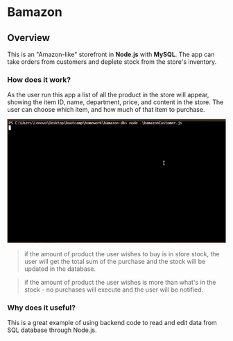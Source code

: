 # Bamazon

## Overview

This is an "Amazon-like" storefront in **Node.js** with **MySQL**. The app can take orders from customers and deplete stock from the store's inventory.

### How does it work?
As the user run this app a list of all the product in the store will appear, showing the item ID, name, department, price, and content in the store.
The user can choose which item, and how much of that item to purchase.

![Gif of how to use the app](./how-to.gif)

> if the amount of product the user wishes to buy is in store stock, the user will get the total sum of the purchase and the stock will be updated in the database.

> if the amount of product the user wishes is more than what's in the stock - no purchases will execute and the user will be notified.



### Why does it useful?
This is a great example of using backend code to read and edit data from SQL database through Node.js.